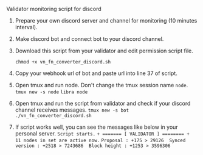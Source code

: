 Validator monitoring script for discord

1. Prepare your own discord server and channel for monitoring (10 minutes interval).
2. Make discord bot and connect bot to your discord channel.
3. Download this script from your validator and edit permission script file.

   ``chmod +x vn_fn_converter_discord.sh``
4. Copy your webhook url of bot and paste url into line 37 of script.
5. Open tmux and run node. Don't change the tmux session name `node`.
   ``tmux new -s node``
   ``libra node``
6. Open tmux and run the script from validator and check if your discord channel receives messages.
   ``tmux new -s bot``
   ``./vn_fn_converter_discord.sh``
7. If script works well, you can see the messages like below in your personal server.
   ``Script starts.``
   ``+ ======= [ VALIDATOR ] ======== +  11 nodes in set are active now.``
   ``Proposal : +175 > 29126  Synced version : +2518 > 7243686  Block height : +1253 > 3596306``
